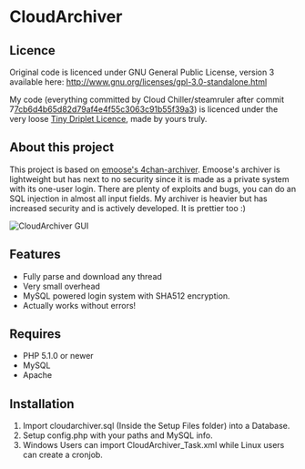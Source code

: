 CloudArchiver
==============
Licence
---------
Original code is licenced under GNU General Public License, version 3 available here: http://www.gnu.org/licenses/gpl-3.0-standalone.html

My code (everything committed by Cloud Chiller/steamruler after commit 7[7cb6d4b65d82d79af4e4f55c3063c91b55f39a3](https://github.com/steamruler/CloudArchiver/commit/77cb6d4b65d82d79af4e4f55c3063c91b55f39a3)) is licenced under the very loose [Tiny Driplet Licence](http://cloudchiller.net/#Tiny%20Driplet%20Licence), made by yours truly.

About this project
---------
This project is based on [emoose's 4chan-archiver](https://github.com/emoose/4chan-archiver). Emoose's archiver is lightweight but has next to no security since it is made as a private system with its one-user login.
There are plenty of exploits and bugs, you can do an SQL injection in almost all input fields. My archiver is heavier but has increased security and is actively developed. It is prettier too :)

![CloudArchiver GUI](http://i.imgur.com/GTflO.png)

Features
---------

* Fully parse and download any thread
* Very small overhead
* MySQL powered login system with SHA512 encryption.
* Actually works without errors!

Requires
---------

* PHP 5.1.0 or newer
* MySQL
* Apache

Installation
-------------

1. Import cloudarchiver.sql (Inside the Setup Files folder) into a Database.
2. Setup config.php with your paths and MySQL info.
3. Windows Users can import CloudArchiver_Task.xml while Linux users can create a cronjob.